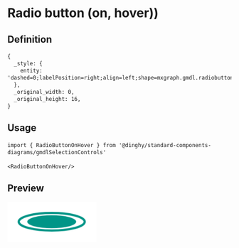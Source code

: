 # Radio button (on, hover))

## Definition

```
{
  _style: { 
    entity: 'dashed=0;labelPosition=right;align=left;shape=mxgraph.gmdl.radiobutton;strokeColor=#009587;fillColor=#009587;strokeWidth=2;aspect=fixed;sketch=0;html=1;',
  },
  _original_width: 0,
  _original_height: 16,
}
```

## Usage

```
import { RadioButtonOnHover } from '@dinghy/standard-components-diagrams/gmdlSelectionControls'

<RadioButtonOnHover/>
```

## Preview

<img src="./radio-button-on-hover.png" width="200"/>
